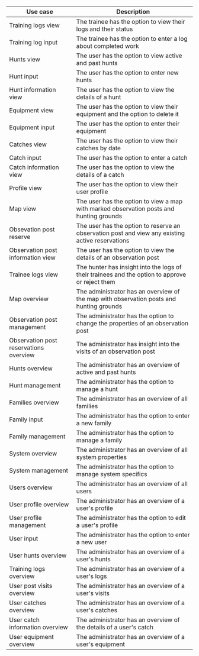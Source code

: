 | Use case | Description |
|---|---|
| Training logs view | The trainee has the option to view their logs and their status |
| Training log input | The trainee has the option to enter a log about completed work |
| Hunts view | The user has the option to view active and past hunts |
| Hunt input | The user has the option to enter new hunts |
| Hunt information view | The user has the option to view the details of a hunt |
| Equipment view | The user has the option to view their equipment and the option to delete it |
| Equipment input | The user has the option to enter their equipment |
| Catches view | The user has the option to view their catches by date |
| Catch input | The user has the option to enter a catch |
| Catch information view | The user has the option to view the details of a catch |
| Profile view | The user has the option to view their user profile |
| Map view | The user has the option to view a map with marked observation posts and hunting grounds |
| Obsevation post reserve | The user has the option to reserve an observation post and view any existing active reservations |
| Observation post information view | The user has the option to view the details of an observation post |
| Trainee logs view | The hunter has insight into the logs of their trainees and the option to approve or reject them |
| Map overview | The administrator has an overview of the map with observation posts and hunting grounds |
| Observation post management | The administrator has the option to change the properties of an observation post |
| Observation post reservations overview | The administrator has insight into the visits of an observation post |
| Hunts overview | The administrator has an overview of active and past hunts |
| Hunt management | The administrator has the option to manage a hunt |
| Families overview | The administrator has an overview of all families |
| Family input | The administrator has the option to enter a new family |
| Family management | The administrator has the option to manage a family |
| System overview | The administrator has an overview of all system properties |
| System management | The administrator has the option to manage system specifics |
| Users overview | The administrator has an overview of all users |
| User profile overview | The administrator has an overview of a user's profile |
| User profile management | The administrator has the option to edit a user's profile |
| User input | The administrator has the option to enter a new user |
| User hunts overview | The administrator has an overview of a user's hunts |
| Training logs overview | The administrator has an overview of a user's logs |
| User post visits overview | The administrator has an overview of a user's visits |
| User catches overview | The administrator has an overview of a user's catches |
| User catch information overview | The administrator has an overview of the details of a user's catch |
| User equipment overview | The administrator has an overview of a user's equipment |
